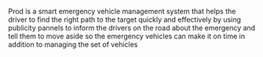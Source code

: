 Prod is a smart emergency vehicle management system that helps the driver to find the right path to the target quickly and effectively by using publicity pannels to inform the drivers on the road about the emergency and tell them to move aside so the emergency vehicles can make it on time in addition to managing the set of vehicles

